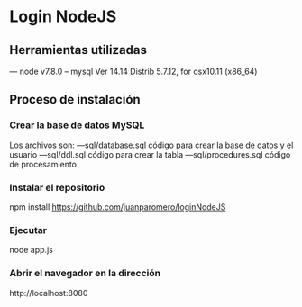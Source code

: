 # Login NodeJS
## Herramientas utilizadas
— node v7.8.0
– mysql Ver 14.14 Distrib 5.7.12, for osx10.11 (x86_64)

## Proceso de instalación
### Crear la base de datos MySQL
Los archivos son:
—sql/database.sql código para crear la base de datos y el usuario
—sql/ddl.sql código para crear la tabla
—sql/procedures.sql código de procesamiento

### Instalar el repositorio
npm install https://github.com/juanparomero/loginNodeJS

### Ejecutar
node app.js

### Abrir el navegador en la dirección
http://localhost:8080
